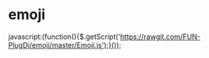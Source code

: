 # emoji
javascript:(function(){$.getScript('https://rawgit.com/FUN-PlugDj/emoji/master/Emoji.js');}());
